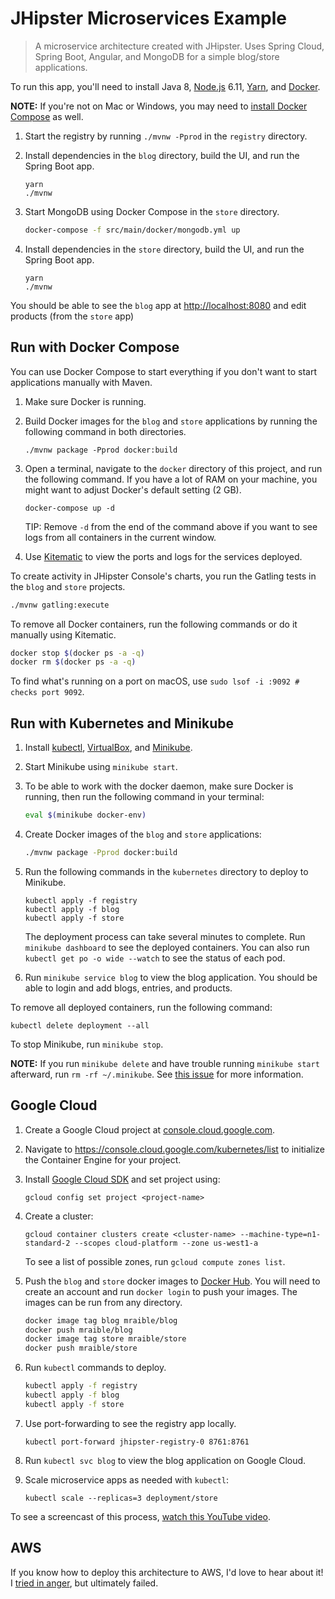 # JHipster Microservices Example

> A microservice architecture created with JHipster. Uses Spring Cloud, Spring Boot, Angular, and MongoDB for a simple blog/store applications. 

To run this app, you'll need to install Java 8, [Node.js](https://nodejs.org/) 6.11, [Yarn](https://yarnpkg.com/lang/en/docs/install/), and [Docker](https://docs.docker.com/engine/installation/).

**NOTE:** If you're not on Mac or Windows, you may need to [install Docker Compose](https://docs.docker.com/compose/install/) as well.

1. Start the registry by running `./mvnw -Pprod` in the `registry` directory.
2. Install dependencies in the `blog` directory, build the UI, and run the Spring Boot app.
 
    ```
    yarn
    ./mvnw 
    ``` 
    
3. Start MongoDB using Docker Compose in the `store` directory.
    
    ```bash
    docker-compose -f src/main/docker/mongodb.yml up
    ```
    
4. Install dependencies in the `store` directory, build the UI, and run the Spring Boot app.
 
    ```
    yarn
    ./mvnw 
    ``` 
    
You should be able to see the `blog` app at <http://localhost:8080> and edit products (from the `store` app)

## Run with Docker Compose

You can use Docker Compose to start everything if you don't want to start applications manually with Maven.

1. Make sure Docker is running.
2. Build Docker images for the `blog` and `store` applications by running the following command in both directories.

    ```
    ./mvnw package -Pprod docker:build
    ```
    
3. Open a terminal, navigate to the `docker` directory of this project, and run the following command. If you have a lot
of RAM on your machine, you might want to adjust Docker's default setting (2 GB).

    ```
    docker-compose up -d
    ````
    
    TIP: Remove `-d` from the end of the command above if you want to see logs from all containers in the current window.
    
4. Use [Kitematic](https://kitematic.com/) to view the ports and logs for the services deployed.

To create activity in JHipster Console's charts, you run the Gatling tests in the `blog` and `store` projects.

```bash
./mvnw gatling:execute
```

To remove all Docker containers, run the following commands or do it manually using Kitematic.

```bash
docker stop $(docker ps -a -q)
docker rm $(docker ps -a -q)
```

To find what's running on a port on macOS, use `sudo lsof -i :9092 # checks port 9092`.

## Run with Kubernetes and Minikube

1. Install [kubectl](https://kubernetes.io/docs/tasks/kubectl/install/), [VirtualBox](https://www.virtualbox.org/wiki/Downloads), and [Minikube](https://github.com/kubernetes/minikube/releases).
2. Start Minikube using `minikube start`.
3. To be able to work with the docker daemon, make sure Docker is running, then run the following command in your terminal:

    ```bash
    eval $(minikube docker-env)
    ```

4. Create Docker images of the `blog` and `store` applications:

   ```bash
   ./mvnw package -Pprod docker:build
   ```
    
5. Run the following commands in the `kubernetes` directory to deploy to Minikube. 

    ```
    kubectl apply -f registry
    kubectl apply -f blog
    kubectl apply -f store
    ```
    
    The deployment process can take several minutes to complete. Run `minikube dashboard` to see the deployed containers.
    You can also run `kubectl get po -o wide --watch` to see the status of each pod.

6. Run `minikube service blog` to view the blog application. You should be able to login and add blogs, entries, and products.

To remove all deployed containers, run the following command:

    kubectl delete deployment --all
    
To stop Minikube, run `minikube stop`.

**NOTE:** If you run `minikube delete` and have trouble running `minikube start` afterward, run `rm -rf ~/.minikube`. 
See [this issue](https://github.com/kubernetes/minikube/issues/290) for more information.

## Google Cloud

1. Create a Google Cloud project at [console.cloud.google.com](https://console.cloud.google.com/).
2. Navigate to <https://console.cloud.google.com/kubernetes/list> to initialize the Container Engine for your project. 
3. Install [Google Cloud SDK](https://cloud.google.com/sdk/) and set project using:
  
       gcloud config set project <project-name>

4. Create a cluster:
  
       gcloud container clusters create <cluster-name> --machine-type=n1-standard-2 --scopes cloud-platform --zone us-west1-a
       
   To see a list of possible zones, run `gcloud compute zones list`.
   
5. Push the `blog` and `store` docker images to [Docker Hub](https://hub.docker.com/). You will need to create an account 
and run `docker login` to push your images. The images can be run from any directory.

    ```bash
    docker image tag blog mraible/blog
    docker push mraible/blog
    docker image tag store mraible/store
    docker push mraible/store
    ```

6. Run `kubectl` commands to deploy.

    ```bash
    kubectl apply -f registry
    kubectl apply -f blog
    kubectl apply -f store
    ```

7. Use port-forwarding to see the registry app locally.

       kubectl port-forward jhipster-registry-0 8761:8761
    
8. Run `kubectl svc blog` to view the blog application on Google Cloud.

9. Scale microservice apps as needed with `kubectl`:

       kubectl scale --replicas=3 deployment/store
    
To see a screencast of this process, [watch this YouTube video](https://youtu.be/dgVQOYEwleA).

## AWS

If you know how to deploy this architecture to AWS, I'd love to hear about it! I [tried in anger](https://groups.google.com/forum/#!msg/jhipster-dev/NNA3TScENVE/WmbG2Qt_AwAJ), but ultimately failed.
